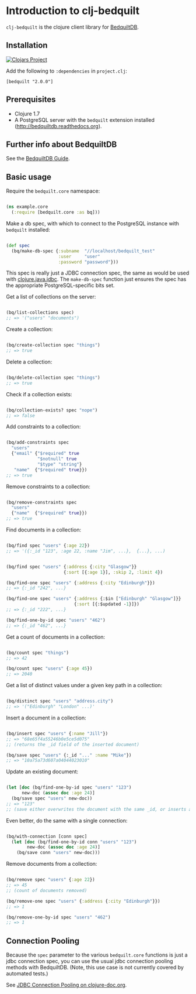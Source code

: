 # Introduction to clj-bedquilt

`clj-bedquilt` is the clojure client library for
[BedquiltDB](http://bedquiltdb.github.io).


## Installation

[![Clojars Project](https://img.shields.io/clojars/v/bedquilt.svg)](https://clojars.org/bedquilt)

Add the following to `:dependencies` in `project.clj`:

```
[bedquilt "2.0.0"]
```


## Prerequisites

- Clojure 1.7
- A PostgreSQL server with the `bedquilt` extension installed
(http://bedquiltdb.readthedocs.org).

## Further info about BedquiltDB

See the [BedquiltDB Guide](http://bedquiltdb.readthedocs.org/en/latest/guide).


## Basic usage

Require the `bedquilt.core` namespace:

```clojure

(ns example.core
  (:require [bedquilt.core :as bq]))

```

Make a db spec, with which to connect to the PostgreSQL instance with
`bedquilt` installed:

```clojure

(def spec
  (bq/make-db-spec {:subname  "//localhost/bedquilt_test"
                    :user     "user"
                    :password "password"}))

```

This spec is really just a JDBC connection spec, the same as would be used with
[clojure.java.jdbc](https://github.com/clojure/java.jdbc). The `make-db-spec`
function just ensures the spec has the appropriate PostgreSQL-specific bits set.

Get a list of collections on the server:

```clojure

(bq/list-collections spec)
;; => '("users" "documents")

```

Create a collection:


```clojure

(bq/create-collection spec "things")
;; => true

```

Delete a collection:


```clojure

(bq/delete-collection spec "things")
;; => true

```

Check if a collection exists:

```clojure

(bq/collection-exists? spec "nope")
;; => false

```

Add constraints to a collection:

```clojure

(bq/add-constraints spec
  "users"
  {"email" {"$required" true
            "$notnull" true
            "$type" "string"}
   "name"  {"$required" true}})
;; => true

```

Remove constraints to a collection:

```clojure

(bq/remove-constraints spec
  "users"
  {"name"  {"$required" true}})
;; => true

```


Find documents in a collection:

```clojure

(bq/find spec "users" {:age 22})
;; => '({:_id "123", :age 22, :name "Jim", ...},  {...}, ...)


(bq/find spec "users" {:address {:city "Glasgow"}}
                      {:sort [{:age 1}], :skip 2, :limit 4})

(bq/find-one spec "users" {:address {:city "Edinburgh"}})
;; => {:_id "242", ...}

(bq/find-one spec "users" {:address {:$in ["Edinburgh" "Glasgow"]}}
                          {:sort [{:$updated -1}]})
;; => {:_id "222", ...}

(bq/find-one-by-id spec "users" "462")
;; => {:_id "462", ...}

```

Get a count of documents in a collection:

```clojure

(bq/count spec "things")
;; => 42

(bq/count spec "users" {:age 45})
;; => 2040

```


Get a list of distinct values under a given key path in a collection:

```clojure

(bq/distinct spec "users" "address.city")
;; => '("Edinburgh" "London" ...)'

```

Insert a document in a collection:

```clojure

(bq/insert spec "users" {:name "Jill"})
;; => "68e65f4a55246b0e5ce5d075"
;; (returns the _id field of the inserted document)

(bq/save spec "users" {:_id "..." :name "Mike"})
;; => "10a75a73d607a04044023010"

```

Update an existing document:

```clojure

(let [doc (bq/find-one-by-id spec "users" "123")
      new-doc (assoc doc :age 24)]
  (bq/save spec "users" new-doc))
;; => "123"
;; (save either overwrites the document with the same _id, or inserts a new document)

```

Even better, do the same with a single connection:

```clojure

(bq/with-connection [conn spec]
  (let [doc (bq/find-one-by-id conn "users" "123")
        new-doc (assoc doc :age 24)]
    (bq/save conn "users" new-doc)))

```

Remove documents from a collection:

```clojure

(bq/remove spec "users" {:age 22})
;; => 45
;; (count of documents removed)

(bq/remove-one spec "users" {:address {:city "Edinburgh"}})
;; => 1

(bq/remove-one-by-id spec "users" "462")
;; => 1

```


## Connection Pooling

Because the `spec` parameter to the various `bedquilt.core` functions is just a
jdbc connection spec, you can use the usual jdbc connection pooling methods with
BedquiltDB. (Note, this use case is not currently covered by automated tests.)

See [JDBC Connection Pooling on clojure-doc.org](http://clojure-doc.org/articles/ecosystem/java_jdbc/connection_pooling.html).
